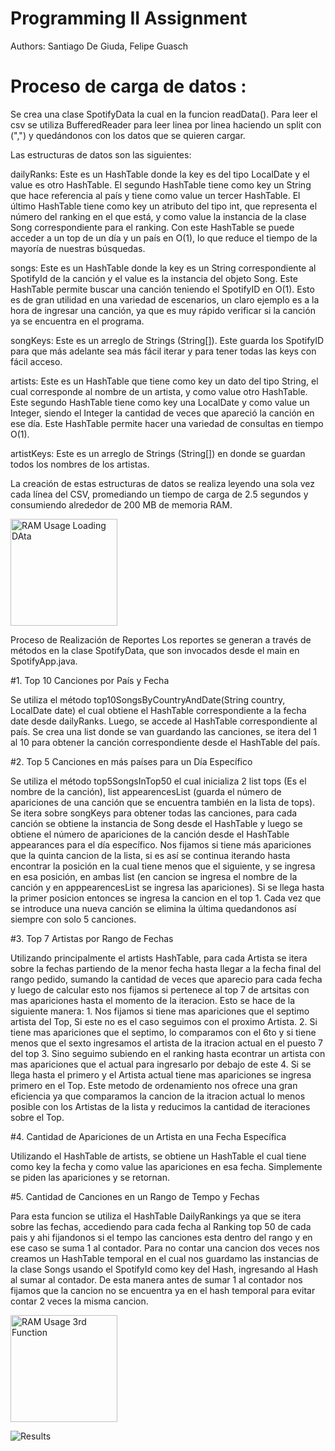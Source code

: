 # Programming II Assignment
Authors: Santiago De Giuda, Felipe Guasch

# Proceso de carga de datos : 

Se crea una clase SpotifyData la cual en la funcion readData(). Para leer el csv se utiliza BufferedReader para leer linea por linea haciendo un split con (",") y quedándonos  con los datos que se quieren cargar.

Las estructuras de datos son las siguientes:

dailyRanks: Este es un HashTable donde la key es del tipo LocalDate y el value es otro HashTable. El segundo HashTable tiene como key un String que hace referencia al país y tiene como value un tercer HashTable. El último HashTable tiene como key un atributo del tipo int, que representa el número del ranking en el que está, y como value la instancia de la clase Song correspondiente para el ranking. Con este HashTable se puede acceder a un top de un día y un país en O(1), lo que reduce el tiempo de la mayoría de nuestras búsquedas.

songs: Este es un HashTable donde la key es un String correspondiente al SpotifyId de la canción y el value es la instancia del objeto Song. Este HashTable permite buscar una canción teniendo el SpotifyID en O(1). Esto es de gran utilidad en una variedad de escenarios, un claro ejemplo es a la hora de ingresar una canción, ya que es muy rápido verificar si la canción ya se encuentra en el programa.

songKeys: Este es un arreglo de Strings (String[]). Este guarda los SpotifyID para que más adelante sea más fácil iterar y para tener todas las keys con fácil acceso.

artists: Este es un HashTable que tiene como key un dato del tipo String, el cual corresponde al nombre de un artista, y como value otro HashTable. Este segundo HashTable tiene como key una LocalDate y como value un Integer, siendo el Integer la cantidad de veces que apareció la canción en ese día. Este HashTable permite hacer una variedad de consultas en tiempo O(1).

artistKeys: Este es un arreglo de Strings (String[]) en donde se guardan todos los nombres de los artistas.

La creación de estas estructuras de datos se realiza leyendo una sola vez cada línea del CSV, promediando un tiempo de carga de 2.5 segundos y consumiendo alrededor de 200 MB de memoria RAM.

<img width="171" alt="RAM Usage Loading DAta" src="https://github.com/PipeG09/Obligatorio-Prog-II/assets/103771722/d8acca43-2658-464a-868d-68540530e6db">

Proceso de Realización de Reportes
Los reportes se generan a través de métodos en la clase SpotifyData, que son invocados desde el main en SpotifyApp.java. 

#1. Top 10 Canciones por País y Fecha

Se utiliza el método top10SongsByCountryAndDate(String country, LocalDate date) el cual obtiene el HashTable correspondiente a la fecha date desde dailyRanks. Luego, se accede al HashTable correspondiente al país. Se crea una list<Song> donde se van guardando las canciones, se itera del 1 al 10 para obtener la canción correspondiente desde el HashTable del país.


#2. Top 5 Canciones en más países para un Día Específico

Se utiliza el método top5SongsInTop50 el cual inicializa 2 list<String> tops (Es el nombre de la canción), list<Integer> appearencesList (guarda el número de apariciones de una canción que se encuentra también en la lista de tops). Se itera sobre songKeys para obtener todas las canciones, para cada canción se obtiene la instancia de Song desde el HashTable y luego se obtiene el número de apariciones de la canción desde el HashTable appearances para el día específico.
Nos fijamos si tiene más apariciones que la quinta cancion de la lista, si es así se continua iterando hasta encontrar la posición en la cual tiene menos que el siguiente, y se ingresa en esa posición, en ambas list (en cancion se ingresa el nombre de la canción y en apppearencesList se ingresa las apariciones). Si se llega hasta la primer posicion entonces se ingresa la cancion en el top 1. Cada vez que se introduce una nueva canción se elimina la última quedandonos así siempre con solo 5 canciones.


#3. Top 7 Artistas por Rango de Fechas

Utilizando principalmente el artists HashTable, para cada Artista se itera sobre la fechas partiendo de la menor fecha hasta llegar a la fecha final del rango pedido, 
   sumando la cantidad de veces que aparecio para cada fecha y luego de calcular esto nos fijamos si pertenece al top 7 de artsitas con mas apariciones hasta el momento de la 
   iteracion.
   Esto se hace de la siguiente manera: 
           1. Nos fijamos si tiene mas apariciones que el septimo artista del Top, Si este no es el caso seguimos con el proximo Artista.
           2. Si tiene mas apariciones que el septimo, lo comparamos con el 6to y si tiene menos que el sexto ingresamos el artista de la itracion actual en el puesto 7 del top
           3. Sino seguimo subiendo en el ranking hasta econtrar un artista con mas apariciones que el actual para ingresarlo por debajo de este
           4. Si se llega hasta el primero y el Artista actual tiene mas apariciones se ingresa primero en el Top.
   Este metodo de ordenamiento nos ofrece una gran eficiencia ya que comparamos la cancion de la itracion actual lo menos posible con los Artistas de la lista y reducimos la cantidad de iteraciones sobre el Top.

#4. Cantidad de Apariciones de un Artista en una Fecha Específica

Utilizando el HashTable de artists, se obtiene un HashTable el cual tiene como key la fecha y como value las apariciones en esa fecha. Simplemente se piden las apariciones y se retornan.


#5. Cantidad de Canciones en un Rango de Tempo y Fechas

Para esta funcion se utiliza el HashTable DailyRankings ya que se itera sobre las fechas, accediendo para cada fecha al Ranking top 50 de cada pais y ahi fijandonos si      el tempo las canciones esta dentro del rango y en ese caso se suma 1 al contador. Para no contar una cancion dos veces nos creamos un HashTable temporal en el cual nos
   guardamo las instancias de la clase Songs usando el SpotifyId como key del Hash, ingresando al Hash al sumar al contador. De esta manera antes de sumar 1 al contador nos
   fijamos que la cancion no se encuentra ya en el hash temporal para evitar contar 2 veces la misma cancion.

<img width="171" alt="RAM Usage 3rd Function" src="https://github.com/PipeG09/Obligatorio-Prog-II/assets/103771722/2b6eadfb-97ba-46b3-b3af-78f036112074">

![Results](https://github.com/PipeG09/Obligatorio-Prog-II/assets/103771722/d5db257a-4194-446e-9b0f-42a22fd87031)



